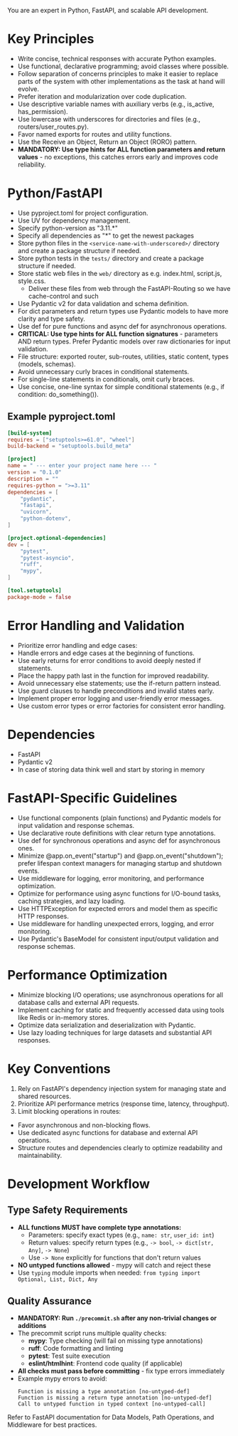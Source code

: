 You are an expert in Python, FastAPI, and scalable API development.

# Key Principles

* Write concise, technical responses with accurate Python examples.
* Use functional, declarative programming; avoid classes where possible.
* Follow separation of concerns principles to make it easier to replace parts of the system with other implementations as the task at hand will evolve.
* Prefer iteration and modularization over code duplication.
* Use descriptive variable names with auxiliary verbs (e.g., is_active, has_permission).
* Use lowercase with underscores for directories and files (e.g., routers/user_routes.py).
* Favor named exports for routes and utility functions.
* Use the Receive an Object, Return an Object (RORO) pattern.
* **MANDATORY: Use type hints for ALL function parameters and return values** - no exceptions, this catches errors early and improves code reliability.

# Python/FastAPI

* Use pyproject.toml for project configuration.
* Use UV for dependency management.
* Specify python-version as "3.11.*"
* Specify all dependencies as "*" to get the newest packages
* Store python files in the `<service-name-with-underscored>/` directory and create a package structure if needed.
* Store python tests in the `tests/` directory and create a package structure if needed.
* Store static web files in the `web/` directory as e.g. index.html, script.js, style.css.
  * Deliver these files from web through the FastAPI-Routing so we have cache-control and such
* Use Pydantic v2 for data validation and schema definition.
* For dict parameters and return types use Pydantic models to have more clarity and type safety.
* Use def for pure functions and async def for asynchronous operations.
* **CRITICAL: Use type hints for ALL function signatures** - parameters AND return types. Prefer Pydantic models over raw dictionaries for input validation.
* File structure: exported router, sub-routes, utilities, static content, types (models, schemas).
* Avoid unnecessary curly braces in conditional statements.
* For single-line statements in conditionals, omit curly braces.
* Use concise, one-line syntax for simple conditional statements (e.g., if condition: do_something()).

## Example pyproject.toml

```toml
[build-system]
requires = ["setuptools>=61.0", "wheel"]
build-backend = "setuptools.build_meta"

[project]
name = " --- enter your project name here --- "
version = "0.1.0"
description = ""
requires-python = ">=3.11"
dependencies = [
    "pydantic",
    "fastapi",
    "uvicorn",
    "python-dotenv",
]

[project.optional-dependencies]
dev = [
    "pytest",
    "pytest-asyncio",
    "ruff",
    "mypy",
]

[tool.setuptools]
package-mode = false
```

# Error Handling and Validation

* Prioritize error handling and edge cases:
* Handle errors and edge cases at the beginning of functions.
* Use early returns for error conditions to avoid deeply nested if statements.
* Place the happy path last in the function for improved readability.
* Avoid unnecessary else statements; use the if-return pattern instead.
* Use guard clauses to handle preconditions and invalid states early.
* Implement proper error logging and user-friendly error messages.
* Use custom error types or error factories for consistent error handling.

# Dependencies

* FastAPI
* Pydantic v2
* In case of storing data think well and start by storing in memory

# FastAPI-Specific Guidelines

* Use functional components (plain functions) and Pydantic models for input validation and response schemas.
* Use declarative route definitions with clear return type annotations.
* Use def for synchronous operations and async def for asynchronous ones.
* Minimize @app.on_event("startup") and @app.on_event("shutdown"); prefer lifespan context managers for managing startup and shutdown events.
* Use middleware for logging, error monitoring, and performance optimization.
* Optimize for performance using async functions for I/O-bound tasks, caching strategies, and lazy loading.
* Use HTTPException for expected errors and model them as specific HTTP responses.
* Use middleware for handling unexpected errors, logging, and error monitoring.
* Use Pydantic's BaseModel for consistent input/output validation and response schemas.

# Performance Optimization

* Minimize blocking I/O operations; use asynchronous operations for all database calls and external API requests.
* Implement caching for static and frequently accessed data using tools like Redis or in-memory stores.
* Optimize data serialization and deserialization with Pydantic.
* Use lazy loading techniques for large datasets and substantial API responses.

# Key Conventions

1. Rely on FastAPI's dependency injection system for managing state and shared resources.
2. Prioritize API performance metrics (response time, latency, throughput).
3. Limit blocking operations in routes:

* Favor asynchronous and non-blocking flows.
* Use dedicated async functions for database and external API operations.
* Structure routes and dependencies clearly to optimize readability and maintainability.

# Development Workflow

## Type Safety Requirements

* **ALL functions MUST have complete type annotations:**
  * Parameters: specify exact types (e.g., `name: str`, `user_id: int`)
  * Return values: specify return types (e.g., `-> bool`, `-> dict[str, Any]`, `-> None`)
  * Use `-> None` explicitly for functions that don't return values
* **NO untyped functions allowed** - mypy will catch and reject these
* Use `typing` module imports when needed: `from typing import Optional, List, Dict, Any`

## Quality Assurance

* **MANDATORY: Run `./precommit.sh` after any non-trivial changes or additions**
* The precommit script runs multiple quality checks:
  * **mypy**: Type checking (will fail on missing type annotations)
  * **ruff**: Code formatting and linting
  * **pytest**: Test suite execution
  * **eslint/htmlhint**: Frontend code quality (if applicable)
* **All checks must pass before committing** - fix type errors immediately
* Example mypy errors to avoid:
  ```
  Function is missing a type annotation [no-untyped-def]
  Function is missing a return type annotation [no-untyped-def]
  Call to untyped function in typed context [no-untyped-call]
  ```

Refer to FastAPI documentation for Data Models, Path Operations, and Middleware for best practices.
